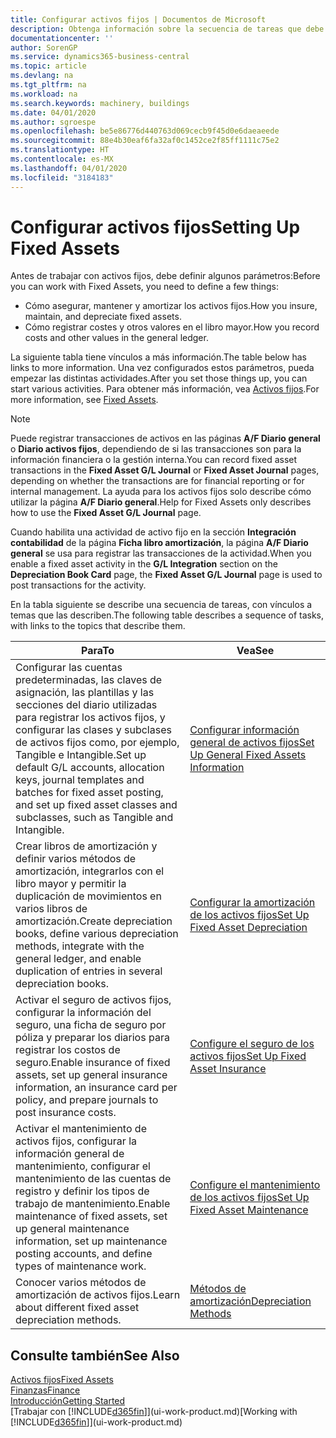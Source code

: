 ```yaml
---
title: Configurar activos fijos | Documentos de Microsoft
description: Obtenga información sobre la secuencia de tareas que debe realizar para configurar activos fijos, como maquinaria o edificios.
documentationcenter: ''
author: SorenGP
ms.service: dynamics365-business-central
ms.topic: article
ms.devlang: na
ms.tgt_pltfrm: na
ms.workload: na
ms.search.keywords: machinery, buildings
ms.date: 04/01/2020
ms.author: sgroespe
ms.openlocfilehash: be5e86776d440763d069cecb9f45d0e6daeaeede
ms.sourcegitcommit: 88e4b30eaf6fa32af0c1452ce2f85ff1111c75e2
ms.translationtype: HT
ms.contentlocale: es-MX
ms.lasthandoff: 04/01/2020
ms.locfileid: "3184183"
---
```

# <a name="setting-up-fixed-assets"></a><span data-ttu-id="d80d7-103">Configurar activos fijos</span><span class="sxs-lookup"><span data-stu-id="d80d7-103">Setting Up Fixed Assets</span></span>
<span data-ttu-id="d80d7-104">Antes de trabajar con activos fijos, debe definir algunos parámetros:</span><span class="sxs-lookup"><span data-stu-id="d80d7-104">Before you can work with Fixed Assets, you need to define a few things:</span></span>  

* <span data-ttu-id="d80d7-105">Cómo asegurar, mantener y amortizar los activos fijos.</span><span class="sxs-lookup"><span data-stu-id="d80d7-105">How you insure, maintain, and depreciate fixed assets.</span></span>  
* <span data-ttu-id="d80d7-106">Cómo registrar costes y otros valores en el libro mayor.</span><span class="sxs-lookup"><span data-stu-id="d80d7-106">How you record costs and other values in the general ledger.</span></span>  

<span data-ttu-id="d80d7-107">La siguiente tabla tiene vínculos a más información.</span><span class="sxs-lookup"><span data-stu-id="d80d7-107">The table below has links to more information.</span></span> <span data-ttu-id="d80d7-108">Una vez configurados estos parámetros, pueda empezar las distintas actividades.</span><span class="sxs-lookup"><span data-stu-id="d80d7-108">After you set those things up, you can start various activities.</span></span> <span data-ttu-id="d80d7-109">Para obtener más información, vea [Activos fijos](fa-manage.md).</span><span class="sxs-lookup"><span data-stu-id="d80d7-109">For more information, see [Fixed Assets](fa-manage.md).</span></span>  

> [!NOTE]  
>   <span data-ttu-id="d80d7-110">Puede registrar transacciones de activos en las páginas **A/F Diario general** o **Diario activos fijos**, dependiendo de si las transacciones son para la información financiera o la gestión interna.</span><span class="sxs-lookup"><span data-stu-id="d80d7-110">You can record fixed asset transactions in the **Fixed Asset G/L Journal** or **Fixed Asset Journal** pages, depending on whether the transactions are for financial reporting or for internal management.</span></span> <span data-ttu-id="d80d7-111">La ayuda para los activos fijos solo describe cómo utilizar la página **A/F Diario general**.</span><span class="sxs-lookup"><span data-stu-id="d80d7-111">Help for Fixed Assets only describes how to use the **Fixed Asset G/L Journal** page.</span></span>  

<span data-ttu-id="d80d7-112">Cuando habilita una actividad de activo fijo en la sección **Integración contabilidad** de la página **Ficha libro amortización**, la página **A/F Diario general** se usa para registrar las transacciones de la actividad.</span><span class="sxs-lookup"><span data-stu-id="d80d7-112">When you enable a fixed asset activity in the **G/L Integration** section on the **Depreciation Book Card** page, the **Fixed Asset G/L Journal** page is used to post transactions for the activity.</span></span>

<span data-ttu-id="d80d7-113">En la tabla siguiente se describe una secuencia de tareas, con vínculos a temas que las describen.</span><span class="sxs-lookup"><span data-stu-id="d80d7-113">The following table describes a sequence of tasks, with links to the topics that describe them.</span></span>  

| <span data-ttu-id="d80d7-114">Para</span><span class="sxs-lookup"><span data-stu-id="d80d7-114">To</span></span> | <span data-ttu-id="d80d7-115">Vea</span><span class="sxs-lookup"><span data-stu-id="d80d7-115">See</span></span> |
| --- | --- |
| <span data-ttu-id="d80d7-116">Configurar las cuentas predeterminadas, las claves de asignación, las plantillas y las secciones del diario utilizadas para registrar los activos fijos, y configurar las clases y subclases de activos fijos como, por ejemplo, Tangible e Intangible.</span><span class="sxs-lookup"><span data-stu-id="d80d7-116">Set up default G/L accounts, allocation keys, journal templates and batches for fixed asset posting, and set up fixed asset classes and subclasses, such as Tangible and Intangible.</span></span> |[<span data-ttu-id="d80d7-117">Configurar información general de activos fijos</span><span class="sxs-lookup"><span data-stu-id="d80d7-117">Set Up General Fixed Assets Information</span></span>](fa-how-setup-general.md) |
| <span data-ttu-id="d80d7-118">Crear libros de amortización y definir varios métodos de amortización, integrarlos con el libro mayor y permitir la duplicación de movimientos en varios libros de amortización.</span><span class="sxs-lookup"><span data-stu-id="d80d7-118">Create depreciation books, define various depreciation methods, integrate with the general ledger, and enable duplication of entries in several depreciation books.</span></span> |[<span data-ttu-id="d80d7-119">Configurar la amortización de los activos fijos</span><span class="sxs-lookup"><span data-stu-id="d80d7-119">Set Up Fixed Asset Depreciation</span></span>](fa-how-setup-depreciation.md) |
| <span data-ttu-id="d80d7-120">Activar el seguro de activos fijos, configurar la información del seguro, una ficha de seguro por póliza y preparar los diarios para registrar los costos de seguro.</span><span class="sxs-lookup"><span data-stu-id="d80d7-120">Enable insurance of fixed assets, set up general insurance information, an insurance card per policy, and prepare journals to post insurance costs.</span></span> |[<span data-ttu-id="d80d7-121">Configure el seguro de los activos fijos</span><span class="sxs-lookup"><span data-stu-id="d80d7-121">Set Up Fixed Asset Insurance</span></span>](fa-how-setup-insurance.md) |
| <span data-ttu-id="d80d7-122">Activar el mantenimiento de activos fijos, configurar la información general de mantenimiento, configurar el mantenimiento de las cuentas de registro y definir los tipos de trabajo de mantenimiento.</span><span class="sxs-lookup"><span data-stu-id="d80d7-122">Enable maintenance of fixed assets, set up general maintenance information, set up maintenance posting accounts, and define types of maintenance work.</span></span> |[<span data-ttu-id="d80d7-123">Configure el mantenimiento de los activos fijos</span><span class="sxs-lookup"><span data-stu-id="d80d7-123">Set Up Fixed Asset Maintenance</span></span>](fa-how-setup-maintenance.md) |
| <span data-ttu-id="d80d7-124">Conocer varios métodos de amortización de activos fijos.</span><span class="sxs-lookup"><span data-stu-id="d80d7-124">Learn about different fixed asset depreciation methods.</span></span> |[<span data-ttu-id="d80d7-125">Métodos de amortización</span><span class="sxs-lookup"><span data-stu-id="d80d7-125">Depreciation Methods</span></span>](fa-depreciation-methods.md) |

## <a name="see-also"></a><span data-ttu-id="d80d7-126">Consulte también</span><span class="sxs-lookup"><span data-stu-id="d80d7-126">See Also</span></span>
[<span data-ttu-id="d80d7-127">Activos fijos</span><span class="sxs-lookup"><span data-stu-id="d80d7-127">Fixed Assets</span></span>](fa-manage.md)  
[<span data-ttu-id="d80d7-128">Finanzas</span><span class="sxs-lookup"><span data-stu-id="d80d7-128">Finance</span></span>](finance.md)  
[<span data-ttu-id="d80d7-129">Introducción</span><span class="sxs-lookup"><span data-stu-id="d80d7-129">Getting Started</span></span>](product-get-started.md)  
<span data-ttu-id="d80d7-130">[Trabajar con [!INCLUDE[d365fin](includes/d365fin_md.md)]](ui-work-product.md)</span><span class="sxs-lookup"><span data-stu-id="d80d7-130">[Working with [!INCLUDE[d365fin](includes/d365fin_md.md)]](ui-work-product.md)</span></span>
